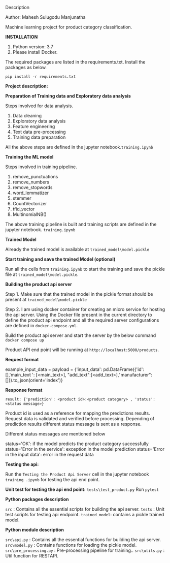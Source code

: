 Description
 
Author: Mahesh Sulugodu Manjunatha

Machine learning project for product category classification. 


**INSTALLATION**

1. Python version: 3.7 
1. Please install Docker.

The required packages are listed in the requirements.txt. Install the
packages as below.
 
`pip install -r requirements.txt`


**Project description:**

**Preparation of Training data  and Exploratory data analysis**

Steps involved for data analysis.

1. Data cleaning
2. Exploratory data analysis
3. Feature engineering
4. Text data pre-processing
4. Training data preparation

All the above steps are defined in the jupyter notebook.`training.ipynb`



**Training the ML model**

Steps involved in training pipeline.

1. remove_punctuations
2. remove_numbers
3. remove_stopwords
4. word_lemmatizer
5. stemmer
6. CountVectorizer
7. tfid_vector
8. MultinomialNB() 

The above training pipeline is built and training scripts are defined in the
jupyter notebook. `training.ipynb`

**Trained Model** 

Already the trained model is available at `trained_model\model.pickle`

**Start training and save the trained Model (optional)** 

Run all the cells from `training.ipynb` to start the training and save the
pickle file at `trained_model\model.pickle`.

**Building the product api server** 

Step 1. Make sure that the trained model in the pickle format should be present
 at 
`trained_model\model.pickle`

Step 2. I am using docker container for creating an micro service for hosting
the api server. Using the Docker file present in the current directory to define the
product api endpoint and all the required server configurations are defined
 in `docker-compose.yml`. 

Build the product api server and start the server by the below command \
`docker compose up` 

Product API end point will be running at `http://localhost:5000/products`. 

**Request format**

example_input_data = 
payload = {'input_data': pd.DataFrame({'id': [<product id>],'main_text
': [<main_text>], "add_text":[<add_text>],"manufacturer":[<manufacturer>]}).to_json(orient='index')}

**Response format**

`result: {'prediction': <product id>:<product category> , 'status': <status
 message>}`

Product id is used as a reference for mapping the predictions results.
Request data is validated and verified before processing.
Depending of prediction results different status message is sent as a response.

Different status messages are mentioned below

status='OK': if the model predicts the product category successfully
status='Error in the service': exception in the model prediction
status='Error in the input data': error in the request data


**Testing the api:** 

Run the `Testing the Product Api Server` cell in the jupyter notebook `training
.ipynb` for testing the api end point.


**Unit test for testing the api end point:**  `tests\test_product.py` 
Run `pytest` 


**Python packages description**

`src` : Contains all the essential scripts for building the api server.
`tests` : Unit test scripts for testing api endpoint.
`trained_model`: contains a pickle trained model.

**Python module description**

`src\api.py` : Contains all the essential functions for building the api
 server.
`src\model.py` : Contains functions for loading the pickle model.
`src\pre_processing.py` : Pre-processing pipeline for training..
`src\utils.py` : Util function for RESTAPI.
 
